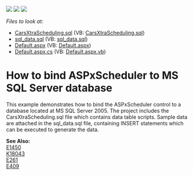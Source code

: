 <!-- default badges list -->
![](https://img.shields.io/endpoint?url=https://codecentral.devexpress.com/api/v1/VersionRange/128545757/13.1.4%2B)
[![](https://img.shields.io/badge/Open_in_DevExpress_Support_Center-FF7200?style=flat-square&logo=DevExpress&logoColor=white)](https://supportcenter.devexpress.com/ticket/details/E215)
[![](https://img.shields.io/badge/📖_How_to_use_DevExpress_Examples-e9f6fc?style=flat-square)](https://docs.devexpress.com/GeneralInformation/403183)
<!-- default badges end -->
<!-- default file list -->
*Files to look at*:

* [CarsXtraScheduling.sql](./CS/WebSite/App_Data/CarsXtraScheduling.sql) (VB: [CarsXtraScheduling.sql](./VB/WebSite/App_Data/CarsXtraScheduling.sql))
* [sql_data.sql](./CS/WebSite/App_Data/sql_data.sql) (VB: [sql_data.sql](./VB/WebSite/App_Data/sql_data.sql))
* [Default.aspx](./CS/WebSite/Default.aspx) (VB: [Default.aspx](./VB/WebSite/Default.aspx))
* [Default.aspx.cs](./CS/WebSite/Default.aspx.cs) (VB: [Default.aspx.vb](./VB/WebSite/Default.aspx.vb))
<!-- default file list end -->
# How to bind ASPxScheduler to MS SQL Server database


<p>This example demonstrates how to bind the ASPxScheduler control to a database located at MS SQL Server 2005. The project includes the CarsXtraScheduling.sql file  which contains data table scripts. Sample data are attached in the sql_data.sql file, containing INSERT statements which  can be executed to generate the data.</p><p><strong>See Also:</strong><br />
<a href="https://www.devexpress.com/Support/Center/p/E1450">E1450</a><br />
<a href="https://www.devexpress.com/Support/Center/p/K18043">K18043</a><br />
<a href="https://www.devexpress.com/Support/Center/p/E261">E261</a><br />
<a href="https://www.devexpress.com/Support/Center/p/E409">E409</a></p>

<br/>


